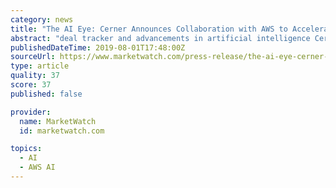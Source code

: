 ```yaml
---
category: news
title: "The AI Eye: Cerner Announces Collaboration with AWS to Accelerate Healthcare and IBM Transforms Software Portfolio to be Cloud Native"
abstract: "deal tracker and advancements in artificial intelligence Cerner Corporation (NasdaqGS:CERN) has announced a strategic collaboration with Amazon Web Services (AWS), a subsidiary of Amazon (NasdaqGS:AMZN). The collaboration is intended to accelerate ..."
publishedDateTime: 2019-08-01T17:48:00Z
sourceUrl: https://www.marketwatch.com/press-release/the-ai-eye-cerner-announces-collaboration-with-aws-to-accelerate-healthcare-and-ibm-transforms-software-portfolio-to-be-cloud-native-2019-08-01
type: article
quality: 37
score: 37
published: false

provider:
  name: MarketWatch
  id: marketwatch.com

topics:
  - AI
  - AWS AI
---
```

